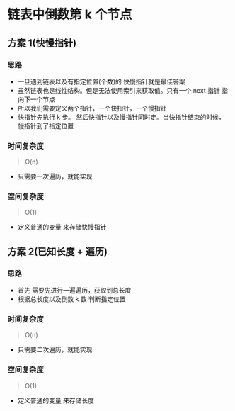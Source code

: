 # 链表中倒数第 k 个节点

## 方案 1(快慢指针)

### 思路

- 一旦遇到链表以及有指定位置(个数)的 快慢指针就是最佳答案
- 虽然链表也是线性结构。但是无法使用索引来获取值。只有一个 next 指针 指向下一个节点
- 所以我们需要定义两个指针，一个快指针，一个慢指针
- 快指针先执行 k 步。 然后快指针以及慢指针同时走。当快指针结束的时候，慢指针到了指定位置

### 时间复杂度

> O(n)

- 只需要一次遍历，就能实现

### 空间复杂度

> O(1)

- 定义普通的变量 来存储快慢指针

## 方案 2(已知长度 + 遍历)

### 思路

- 首先 需要先进行一遍遍历，获取到总长度
- 根据总长度以及倒数 k 数 判断指定位置

### 时间复杂度

> O(n)

- 只需要二次遍历，就能实现

### 空间复杂度

> O(1)

- 定义普通的变量 来存储长度
